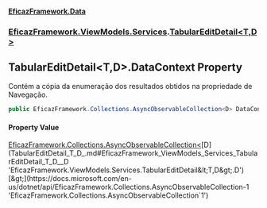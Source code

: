 #### [EficazFramework.Data](EficazFrameworkData.md 'EficazFramework Data')
### [EficazFramework.ViewModels.Services](EficazFrameworkData.md#EficazFramework_ViewModels_Services 'EficazFramework.ViewModels.Services').[TabularEditDetail&lt;T,D&gt;](TabularEditDetail_T_D_.md 'EficazFramework.ViewModels.Services.TabularEditDetail&lt;T,D&gt;')
## TabularEditDetail&lt;T,D&gt;.DataContext Property
Contém a cópia da enumeração dos resultados obtidos na propriedade de Navegação.  
```csharp
public EficazFramework.Collections.AsyncObservableCollection<D> DataContext { get; set; }
```
#### Property Value
[EficazFramework.Collections.AsyncObservableCollection&lt;](https://docs.microsoft.com/en-us/dotnet/api/EficazFramework.Collections.AsyncObservableCollection-1 'EficazFramework.Collections.AsyncObservableCollection`1')[D](TabularEditDetail_T_D_.md#EficazFramework_ViewModels_Services_TabularEditDetail_T_D__D 'EficazFramework.ViewModels.Services.TabularEditDetail&lt;T,D&gt;.D')[&gt;](https://docs.microsoft.com/en-us/dotnet/api/EficazFramework.Collections.AsyncObservableCollection-1 'EficazFramework.Collections.AsyncObservableCollection`1')

